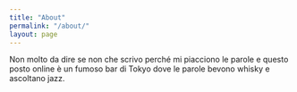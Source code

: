 ```yaml
---
title: "About"
permalink: "/about/"
layout: page
---
```


Non molto da dire se non che scrivo perché mi piacciono le parole e questo posto online è un fumoso bar di Tokyo dove le parole bevono whisky e ascoltano jazz.